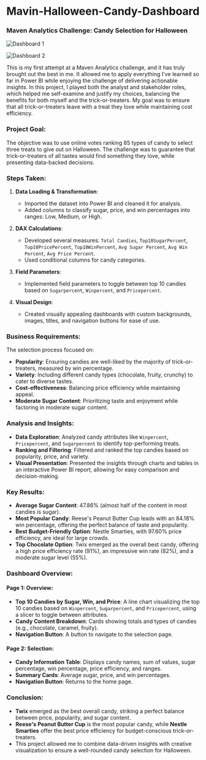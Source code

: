 # Mavin-Halloween-Candy-Dashboard


### Maven Analytics Challenge: Candy Selection for Halloween

![Dashboard 1](https://github.com/user-attachments/assets/3554a5e7-170b-4767-91ab-d64716fb1f4d)

![Dashboard 2](https://github.com/user-attachments/assets/a921a0fc-da64-4d30-96e4-c14c829f35f6)

This is my first attempt at a Maven Analytics challenge, and it has truly brought out the best in me. It allowed me to apply everything I've learned so far in Power BI while enjoying the challenge of delivering actionable insights. In this project, I played both the analyst and stakeholder roles, which helped me self-examine and justify my choices, balancing the benefits for both myself and the trick-or-treaters. My goal was to ensure that all trick-or-treaters leave with a treat they love while maintaining cost efficiency.

### **Project Goal:**
The objective was to use online votes ranking 85 types of candy to select three treats to give out on Halloween. The challenge was to guarantee that trick-or-treaters of all tastes would find something they love, while presenting data-backed decisions.

### **Steps Taken:**
1. **Data Loading & Transformation**:
   - Imported the dataset into Power BI and cleaned it for analysis.
   - Added columns to classify sugar, price, and win percentages into ranges: Low, Medium, or High.
   
2. **DAX Calculations**:
   - Developed several measures: `Total Candies`, `Top10SugarPercent`, `Top10PricePercent`, `Top10WinPercent`, `Avg Sugar Percent`, `Avg Win Percent`, `Avg Price Percent`.
   - Used conditional columns for candy categories.
   
3. **Field Parameters**:
   - Implemented field parameters to toggle between top 10 candies based on `Sugarpercent`, `Winpercent`, and `Pricepercent`.

4. **Visual Design**:
   - Created visually appealing dashboards with custom backgrounds, images, titles, and navigation buttons for ease of use.

### **Business Requirements**:
The selection process focused on:
- **Popularity**: Ensuring candies are well-liked by the majority of trick-or-treaters, measured by win percentage.
- **Variety**: Including different candy types (chocolate, fruity, crunchy) to cater to diverse tastes.
- **Cost-effectiveness**: Balancing price efficiency while maintaining appeal.
- **Moderate Sugar Content**: Prioritizing taste and enjoyment while factoring in moderate sugar content.

### **Analysis and Insights**:
- **Data Exploration**: Analyzed candy attributes like `Winpercent`, `Pricepercent`, and `Sugarpercent` to identify top-performing treats.
- **Ranking and Filtering**: Filtered and ranked the top candies based on popularity, price, and variety.
- **Visual Presentation**: Presented the insights through charts and tables in an interactive Power BI report, allowing for easy comparison and decision-making.

### **Key Results**:
- **Average Sugar Content**: 47.86% (almost half of the content in most candies is sugar).
- **Most Popular Candy**: Reese's Peanut Butter Cup leads with an 84.18% win percentage, offering the perfect balance of taste and popularity.
- **Best Budget-Friendly Option**: Nestle Smarties, with 97.60% price efficiency, are ideal for large crowds.
- **Top Chocolate Option**: Twix emerged as the overall best candy, offering a high price efficiency rate (91%), an impressive win rate (82%), and a moderate sugar level (55%).

### **Dashboard Overview**:
#### **Page 1: Overview**:
- **Top 10 Candies by Sugar, Win, and Price**: A line chart visualizing the top 10 candies based on `Winpercent`, `Sugarpercent`, and `Pricepercent`, using a slicer to toggle between attributes.
- **Candy Content Breakdown**: Cards showing totals and types of candies (e.g., chocolate, caramel, fruity).
- **Navigation Button**: A button to navigate to the selection page.

#### **Page 2: Selection**:
- **Candy Information Table**: Displays candy names, sum of values, sugar percentage, win percentage, price efficiency, and ranges.
- **Summary Cards**: Average sugar, price, and win percentages.
- **Navigation Button**: Returns to the home page.

### **Conclusion**:
- **Twix** emerged as the best overall candy, striking a perfect balance between price, popularity, and sugar content.
- **Reese's Peanut Butter Cup** is the most popular candy, while **Nestle Smarties** offer the best price efficiency for budget-conscious trick-or-treaters.
- This project allowed me to combine data-driven insights with creative visualization to ensure a well-rounded candy selection for Halloween.

